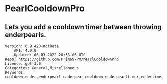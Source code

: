 # PearlCooldownPro
## Lets you add a cooldown timer between throwing enderpearls.
```properties
Version: 6.9.420-notBeta
    API: 4.0.0
    Updated: 06-03-2022 20:33:06 UTC
Repo: https://github.com/Prim69-PM/PearlCooldownPro
License: gpl-3.0
Categories: General,Miscellaneous
Keywords: cooldown,ender,enderpearl,enderpearlcooldown,enderpearltimer,endertimer,pearl,pearlcooldown,pearltimer,timer
```